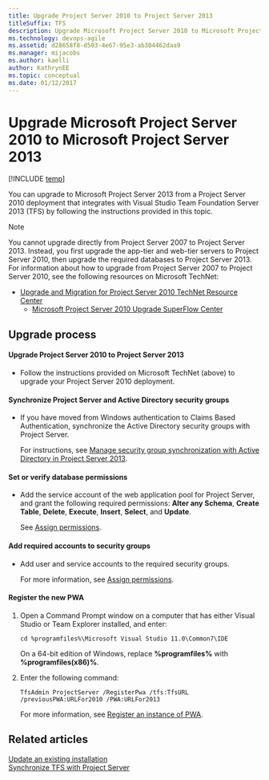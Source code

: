 ```yaml
---
title: Upgrade Project Server 2010 to Project Server 2013
titleSuffix: TFS 
description: Upgrade Microsoft Project Server 2010 to Microsoft Project Server 2013 when using Team Foundation Server & Project Server
ms.technology: devops-agile
ms.assetid: d28658f8-d503-4e67-95e3-ab304462daa9
ms.manager: mijacobs
ms.author: kaelli
author: KathrynEE
ms.topic: conceptual
ms.date: 01/12/2017
---
```


# Upgrade Microsoft Project Server 2010  to Microsoft Project Server 2013
[!INCLUDE [temp](../../includes/tfs-ps-sync-header.md)]

You can upgrade to Microsoft Project Server 2013 from a Project Server 2010 deployment that integrates with Visual Studio Team Foundation Server 2013 (TFS) by following the instructions provided in this topic.  
  
> [!NOTE]
>  You cannot upgrade directly from Project Server 2007 to Project Server 2013. Instead, you first upgrade the app-tier and web-tier servers to Project Server 2010, then upgrade the required databases to Project Server 2013. For information about how to upgrade from Project Server 2007 to Project Server 2010, see the following resources on Microsoft TechNet:  
> 
> - [Upgrade and Migration for Project Server 2010 TechNet Resource Center](https://go.microsoft.com/fwlink/?LinkId=262119)  
>   -   [Microsoft Project Server 2010 Upgrade SuperFlow Center](https://go.microsoft.com/fwlink/p/?LinkId=253657)  
  
## Upgrade process  
  
#### Upgrade Project Server 2010 to Project Server 2013  
  
-   Follow the instructions provided on Microsoft TechNet (above) to upgrade your Project Server 2010 deployment.  
  
#### Synchronize Project Server and Active Directory security groups  
  
-   If you have moved from Windows authentication to Claims Based Authentication, synchronize the Active Directory security groups with Project Server.  
  
     For instructions, see [Manage security group synchronization with Active Directory in Project Server 2013](https://technet.microsoft.com/library/gg750243.aspx).  
  
#### Set or verify database permissions  
  
-   Add the service account of the web application pool for Project Server, and grant the following required permissions: **Alter any Schema**, **Create Table**, **Delete**, **Execute**, **Insert**, **Select**, and **Update**.  
  
     See [Assign permissions](assign-permissions-support-tfs-project-server-integration.md).  
  
#### Add required accounts to security groups  
  
-   Add user and service accounts to the required security groups.  
  
     For more information, see [Assign permissions](assign-permissions-support-tfs-project-server-integration.md).  
  
#### Register the new PWA  
  
1.  Open a Command Prompt window on a computer that has either Visual Studio or Team Explorer installed, and enter:  
  
    ```  
    cd %programfiles%\Microsoft Visual Studio 11.0\Common7\IDE  
    ```  
  
     On a 64-bit edition of Windows, replace **%programfiles%** with **%programfiles(x86)%**.  
  
2.  Enter the following command:  
  
    ```  
    TfsAdmin ProjectServer /RegisterPwa /tfs:TfsURL /previousPWA:URLFor2010 /PWA:URLFor2013  
    ```  
  
     For more information, see [Register an instance of PWA](register-pwa.md).  
  
## Related articles  
 [Update an existing installation](update-version-compatibility-requirements.md)   
 [Synchronize TFS with Project Server](synchronize-tfs-project-server.md)